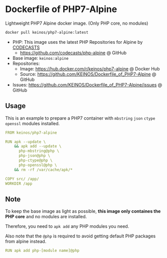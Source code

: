 # Dockerfile of PHP7-Alpine

Lightweight PHP7 Alpine docker image. (Only PHP core, no modules)

```bash
docker pull keinos/php7-alpine:latest
```

- PHP: This image uses the latest PHP Repositories for Alpine by [CODECASTS](https://github.com/codecasts)
  - https://github.com/codecasts/php-alpine @ GitHub
- Base image: `keinos:alpine`
- Repositories:
  - Image: https://hub.docker.com/r/keinos/php7-alpine @ Docker Hub
  - Source: https://github.com/KEINOS/Dockerfile_of_PHP7-Alpine @ GitHub
- Issues: https://github.com/KEINOS/Dockerfile_of_PHP7-Alpine/issues @ GitHub

## Usage

This is an example to prepare a PHP7 container with `mbstring` `json` `ctype` `openssl` modules installed.

```yaml
FROM keinos/php7-alpine

RUN apk --update \
    && apk add --update \
      php-mbstring@php \
      php-json@php \
      php-ctype@php \
      php-openssl@php \
    && rm -rf /var/cache/apk/*

COPY src/ /app/
WORKDIR /app
```

## Note

To keep the base image as light as possible, **this image only containes the PHP core** and no modules are installed.

Therefore, you need to `apk add` any PHP modules you need.

Also note that the `@php` is required to avoid getting default PHP packages from alpine instead.

```yaml
RUN apk add php-[module name]@php
```
